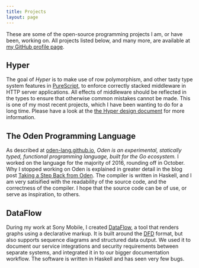 ```yaml
---
title: Projects
layout: page
---
```


These are some of the open-source programming projects I am, or have been,
working on. All projects listed below, and many more, are available at [my
GitHub profile page](https://github.com/owickstrom).

## Hyper

The goal of *Hyper* is to make use of row polymorphism, and other tasty type
system features in [PureScript], to enforce
correctly stacked middleware in HTTP server applications. All effects of
middleware should be reflected in the types to ensure that otherwise common
mistakes cannot be made. This is one of my most recent projects, which I have
been wanting to do for a long time. Please have a look at the [the Hyper design
document](https://owickstrom.github.io/hyper/) for more information.

## The Oden Programming Language

As described at [oden-lang.github.io], *Oden is an experimental,
statically typed, functional programming language, built for the Go
ecosystem.* I worked on the language for the majority of 2016, rounding off
in October. Why I stopped working on Oden is explained in greater detail in
the blog post [Taking a Step Back from
Oden](/programming/2016/10/10/taking-a-step-back-from-oden.html).  The
compiler is written in Haskell, and I am very satisified with the
readability of the source code, and the correctness of the compiler. I hope
that the source code can be of use, or serve as inspiration, to others.

## DataFlow

During my work at Sony Mobile, I created [DataFlow], a tool that renders graphs
using a declarative markup. It is built around the [DFD] format, but also
supports sequence diagrams and structured data output. We used it to document
our service integrations and security requirements between separate systems,
and integrated it in to our bigger documentation workflow. The software is
written in Haskell and has seen very few bugs.

[PureScript]: http://www.purescript.org/
[oden-lang.github.io]: https://oden-lang.github.io
[DataFlow]: https://github.com/sonyxperiadev/dataflow
[DFD]: https://en.wikipedia.org/wiki/Data_flow_diagram
